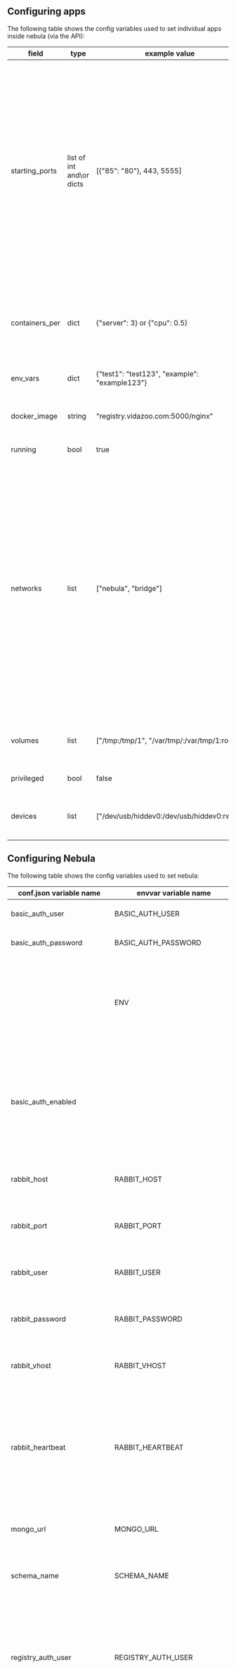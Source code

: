 ## Configuring apps

The following table shows the config variables used to set individual apps inside nebula (via the API):

| field              | type        | example value                                 | description                                                                                                                                                                                                                                                                                                                                                                                                                              |
|--------------------|-------------|-----------------------------------------------|------------------------------------------------------------------------------------------------------------------------------------------------------------------------------------------------------------------------------------------------------------------------------------------------------------------------------------------------------------------------------------------------------------------------------------------|
| starting_ports     | list of int and\or dicts | [{"85": "80"}, 443, 5555]        | a list of starting ports to bind the work containers, if ints the host port & the container port will be the same value, if dict it will follow the {"host_port":"container_port"} format, note that due to JSON format if using a dict values must be passed as strings (with ""), if using ints values must not be passed as strings, mixing and matching is allowed, for example a worker server with 8 CPU's & containers_per={"cpu": 3} and starting_ports=[{"81": "80"}] will have 24 containers binding to port 81 to port 104, so your worker-node LB can bind to port 80 and redirect traffic among the container on ports 81...104 which are bounded on the host & redirect to port 80 inside the container, an HAProxy config example can be found at [example-config](https://github.com/nebula-orchestrator/nebula/blob/master/docs/haproxy.cfg), use [] for non |
| containers_per | dict        | {"server": 3} or {"cpu": 0.5}                     | the number of containers to run on each worker node, possible keys are {"server": int}, {instance": int} & {cpu": int/float}, server and instance are both the same and will load x number of containers on each node, cpu will load x containers per cpu on each node                                                                                                                                                                                                                                                                                                                                                                          |
| env_vars           | dict        | {"test1": "test123", "example": "example123"} | a dict of envvars that will be passed to each work containers, use {} for non                                                                                                                                                                                                                                                                                                                                                                            |
| docker_image       | string      | "registry.vidazoo.com:5000/nginx"             | what docker image to run, note that it's currently not possible to set a different starting command then the one set in the container Dockerfile                                                                                                                                                                                                                                                                                          |
| running            | bool        | true                                          | true - app will run, false - stops said app                                                                                                                                                                                                                                                                                                                                                                                              |
| networks            | list        | ["nebula", "bridge"]                         | the networks containers will be part of, if you wish to use "host" or "none" networks make sure that they are alone in the list (["host"] or ["none"]), a default bridge user network named "nebula" is also added in any case which is not "host" or "none", the "nebula" network can either be added explicitly (["nebula", "example-net"]) or implicitly (["example-net"]) and will also be added if an empty list is set ([]), note that aside from the default "nebula" network (& Docker default networks of "bridge", "none", "host") you will have to create what networks you wish to use manually on the worker prior to using them, the main advantage of the default "nebula" user network over the "bridge" network is that it allows container name based discovery so if you have a server with 2 containers named "con1" and "con2" you can ping from "con1" to "con2" just by using "ping con2" from inside "con1"                                                                                                                                                                                                                                                                                                                                                               |
| volumes            | list        | ["/tmp:/tmp/1", "/var/tmp/:/var/tmp/1:ro"]    | what volumes to mount inside the containers ,follows docker run -v syntex of host_path:container_path:ro/rw, use [] for non                                                                                                                                                                                                                                                                                                                                                                                            |
| privileged            | bool        | false                                          | true - app gets privileged permissions, false - no privileged permissions                                                                                                                                                                                                                                                                                                                                                                                              |
| devices            | list        | ["/dev/usb/hiddev0:/dev/usb/hiddev0:rwm"]    | what devices to grant the containers access ,follows docker run --device of host_path:container_path:ro/rwm, use [] for non                                                                                                                                                                                                                                                                                                                                                                                              |


## Configuring Nebula

The following table shows the config variables used to set nebula:

| conf.json variable name     | envvar variable name        | used in                     | default value | example value                                                                                                        | type   | description                                                                                                                                                                                                                          | required |
|-----------------------------|-----------------------------|-----------------------------|---------------|----------------------------------------------------------------------------------------------------------------------|--------|--------------------------------------------------------------------------------------------------------------------------------------------------------------------------------------------------------------------------------------|----------|
| basic_auth_user             | BASIC_AUTH_USER             | api-manager                 |               | admin                                                                                                                | string | the basic auth user used to secure the api-manger                                                                                                                                                                                    | yes      |
| basic_auth_password         | BASIC_AUTH_PASSWORD         | api-manager                 |               | P@ssw0rd                                                                                                             | string | the basic auth password used to secure the api-manger                                                                                                                                                                                | yes      |
|                             | ENV                         | api-manager                 | prod          | dev                                                                                                                  | string | envvar only, defaults to "prod", if set to "dev" will use flask built-in web server to make devs life a tad easier, unless your developing new features to nebula or hunting down a bug in it best to not include it at all          | no      |
| basic_auth_enabled                            |                          | api-manager                 | true          | false                                                                                                                  | bool | config file only (for now), defaults to true, if set to false will disable basic auth on nebula-api note that this is only recommended to be used if you are using an upstream LB\web server that handles the basic-auth for you instead         | no      |
| rabbit_host                 | RABBIT_HOST                 | api-manager & worker-manager |              | rabbit.example.com                                                                                                   | string | RabbitMQ host FQDN or IP                                                                                                                                                                                                             | yes      |
| rabbit_port                 | RABBIT_PORT                 | api-manager & worker-manager | 5672         | 5672                                                                                                                 | int    | RabbitMQ port                                                                                                                                                                                                                        | yes      |
| rabbit_user                 | RABBIT_USER                 | api-manager & worker-manager |              | rabbit                                                                                                               | string | RabbitMQ user                                                                                                                                                                                                                        | yes      |
| rabbit_password             | RABBIT_PASSWORD             | api-manager & worker-manager |              | Rabbit123                                                                                                            | string | RabbitMQ password                                                                                                                                                                                                                    | yes      |
| rabbit_vhost                | RABBIT_VHOST                | api-manager & worker-manager | /            | vhost                                                                                                                | string | RabbitMQ vhost (without the /)                                                                                                                                                                                                       | yes      |
| rabbit_heartbeat            | RABBIT_HEARTBEAT            | api-manager & worker-manager | 3600         | 3600                                                                                                                 | int    | RabbitMQ heartbeat, set to 0 to disable, be aware that setting the heartbeat below the time it takes for a command to complete might break rabbit connection & cause the worker-manager container to fail so best to set to long times ( for example 3600 seconds)  | yes      |
| mongo_url                   | MONGO_URL                   | api-manager & worker-manager |              | mongodb://mongo_user:mongo_pass@mongo_host:27017/?ssl=true&replicaSet=mongo_replica_set&authSource=mongo_auth_schema | string | mongo URI string                                                                                                                                                                                                                     | yes      |
| schema_name                 | SCHEMA_NAME                 | api-manager & worker-manager | nebula       | mongo_schema                                                                                                         | string | mongo schema name                                                                                                                                                                                                                    | yes      |
| registry_auth_user          | REGISTRY_AUTH_USER          | worker-manager              |    None           | user                                                                                                                  | string | the docker registry basic auth user, if not set or set to None (the default value) Nebula will attempt to use the standard registry config file that's located inside the container "~/.docker/config.json" file path & if that's not configured will carry using no registry auth                                                                                                                                                                                                  | no      |
| registry_auth_password      | REGISTRY_AUTH_PASSWORD      | worker-manager              |    None           | P@ssw0rd                                                                                                              | string | the docker registry basic auth password, if not set or set to None (the default value) Nebula will attempt to use the standard registry config file that's located inside the container "~/.docker/config.json" file path & if that's not configured will carry using no registry auth                                                                                                                                                                                              | no      |
| registry_host               | REGISTRY_HOST               | worker-manager              | https://index.docker.io/v1/ | https://my_registry.example.com:5000                                                                                  | string | the docker registry FQDN or IP                                                                                                                                                                                                       | yes      |
| max_restart_wait_in_seconds | MAX_RESTART_WAIT_IN_SECONDS | worker-manager              | 0             | 5                                                                                                                     | int    | maximum time each worker server will wait before reloading the containers in case of restart\update (minimum time hard coded to 0 and each worker server will randomly choose between the that range to spread load on rabbit\mongo) | yes      |
|                             | APP_NAME                    | worker-manager              |               | example-app,example-app-logging,example-app-load-balancer,yet-another-example                                         | string | envvar only, used to set what apps run on said workers, format is a comma seperated list of nebula app names                                                                                                                         | yes      |

envvars take priority over variables set in the conf.json file in case both are set (the registry user & pass values can also be set by using the standard "~/.docker/config.json" file and not setting them as envvars and the Nebula config file ), it's suggested to always wrap envvars values in Quotation marks but it's only required if the envvar uses special characters (for example "mongodb://mongo_user:mongo_pass@mongo_host:27017/?ssl=true&replicaSet=mongo_replica_set&authSource=mongo_auth_schema"), some variables have defaults that will be used if they are not set as envvars and in the conf.json file.

An example config file is located at "example_conf.json" at the root folder of either the worker-manager and the api-manager github repo root folder (and inside the containers of them by extension).

The following table shows the path of each config file inside the docker containers:

| container      | config path inside container | example Dockerfile COPY command overwrite |
|----------------|------------------------------|-------------------------------------------|
| api-manager    | /www/conf.json               | COPY conf.json /www/conf.json             |
| worker-manager | /worker-manager/conf.json    | COPY conf.json /worker-manager/conf.json  |

